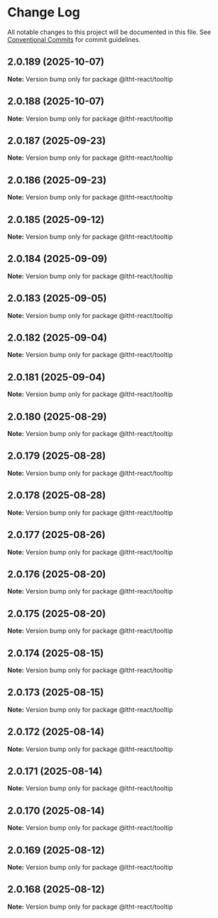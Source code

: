 # Change Log

All notable changes to this project will be documented in this file.
See [Conventional Commits](https://conventionalcommits.org) for commit guidelines.

## 2.0.189 (2025-10-07)

**Note:** Version bump only for package @ltht-react/tooltip

## 2.0.188 (2025-10-07)

**Note:** Version bump only for package @ltht-react/tooltip

## 2.0.187 (2025-09-23)

**Note:** Version bump only for package @ltht-react/tooltip

## 2.0.186 (2025-09-23)

**Note:** Version bump only for package @ltht-react/tooltip

## 2.0.185 (2025-09-12)

**Note:** Version bump only for package @ltht-react/tooltip

## 2.0.184 (2025-09-09)

**Note:** Version bump only for package @ltht-react/tooltip

## 2.0.183 (2025-09-05)

**Note:** Version bump only for package @ltht-react/tooltip

## 2.0.182 (2025-09-04)

**Note:** Version bump only for package @ltht-react/tooltip

## 2.0.181 (2025-09-04)

**Note:** Version bump only for package @ltht-react/tooltip

## 2.0.180 (2025-08-29)

**Note:** Version bump only for package @ltht-react/tooltip

## 2.0.179 (2025-08-28)

**Note:** Version bump only for package @ltht-react/tooltip

## 2.0.178 (2025-08-28)

**Note:** Version bump only for package @ltht-react/tooltip

## 2.0.177 (2025-08-26)

**Note:** Version bump only for package @ltht-react/tooltip

## 2.0.176 (2025-08-20)

**Note:** Version bump only for package @ltht-react/tooltip

## 2.0.175 (2025-08-20)

**Note:** Version bump only for package @ltht-react/tooltip

## 2.0.174 (2025-08-15)

**Note:** Version bump only for package @ltht-react/tooltip

## 2.0.173 (2025-08-15)

**Note:** Version bump only for package @ltht-react/tooltip

## 2.0.172 (2025-08-14)

**Note:** Version bump only for package @ltht-react/tooltip

## 2.0.171 (2025-08-14)

**Note:** Version bump only for package @ltht-react/tooltip

## 2.0.170 (2025-08-14)

**Note:** Version bump only for package @ltht-react/tooltip

## 2.0.169 (2025-08-12)

**Note:** Version bump only for package @ltht-react/tooltip

## 2.0.168 (2025-08-12)

**Note:** Version bump only for package @ltht-react/tooltip
